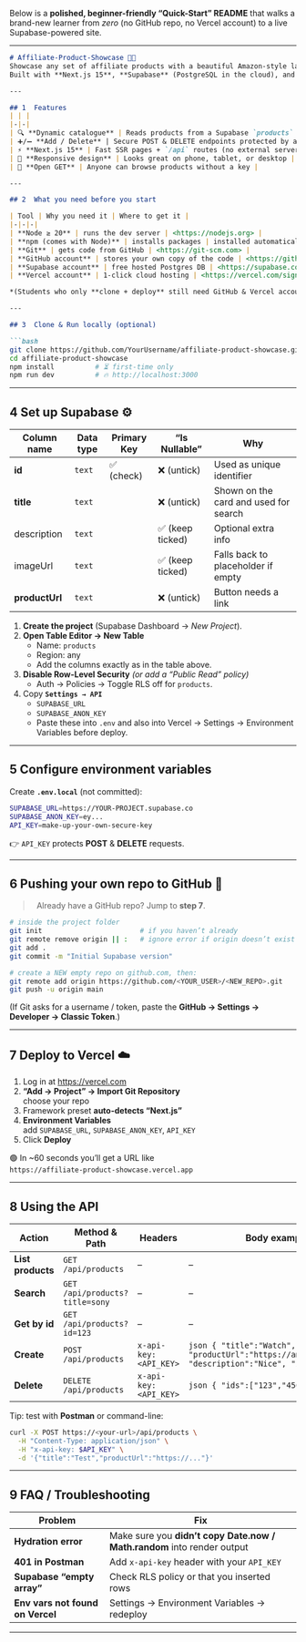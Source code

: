 Below is a **polished, beginner-friendly “Quick-Start” README** that walks a brand-new learner from *zero* (no GitHub repo, no Vercel account) to a live Supabase-powered site.

---

```markdown
# Affiliate-Product-Showcase 🛒✨  
Showcase any set of affiliate products with a beautiful Amazon-style layout.  
Built with **Next.js 15**, **Supabase** (PostgreSQL in the cloud), and **Vercel**.

---

## 1  Features
| | |
|-|-|
| 🔍 **Dynamic catalogue** | Reads products from a Supabase `products` table |
| ➕/➖ **Add / Delete** | Secure POST & DELETE endpoints protected by an **API Key** |
| ⚡ **Next.js 15** | Fast SSR pages + `/api` routes (no external server) |
| 📱 **Responsive design** | Looks great on phone, tablet, or desktop |
| 💬 **Open GET** | Anyone can browse products without a key |

---

## 2  What you need before you start

| Tool | Why you need it | Where to get it |
|-|-|-|
| **Node ≥ 20** | runs the dev server | <https://nodejs.org> |
| **npm (comes with Node)** | installs packages | installed automatically |
| **Git** | gets code from GitHub | <https://git-scm.com> |
| **GitHub account** | stores your own copy of the code | <https://github.com/join> |
| **Supabase account** | free hosted Postgres DB | <https://supabase.com> |
| **Vercel account** | 1-click cloud hosting | <https://vercel.com/signup> |

*(Students who only **clone + deploy** still need GitHub & Vercel accounts, but no CLI installs.)*

---

## 3  Clone & Run locally (optional)

```bash
git clone https://github.com/YourUsername/affiliate-product-showcase.git
cd affiliate-product-showcase
npm install          # ⏳ first-time only
npm run dev          # 🔥 http://localhost:3000
```

---

## 4  Set up Supabase  ⚙️

| Column name | Data type | Primary Key | “Is Nullable” | Why |
|-------------|-----------|-------------|---------------|-----|
| **id**          | `text` | ✅ (check) | ❌ (untick) | Used as unique identifier |
| **title**       | `text` |            | ❌ (untick) | Shown on the card and used for search |
| description | `text` |            | ✅ (keep ticked) | Optional extra info |
| imageUrl    | `text` |            | ✅ (keep ticked) | Falls back to placeholder if empty |
| **productUrl**  | `text` |            | ❌ (untick) | Button needs a link |

1. **Create the project** (Supabase Dashboard → *New Project*).  
2. **Open Table Editor → New Table**  
   - Name: `products`  
   - Region: any  
   - Add the columns exactly as in the table above.  
3. **Disable Row-Level Security** *(or add a “Public Read” policy)*  
   - Auth  →  Policies  →  Toggle RLS off for `products`.  
4. Copy **`Settings → API`**  
   - `SUPABASE_URL`  
   - `SUPABASE_ANON_KEY`  
   - Paste these into `.env` and also into Vercel → Settings → Environment Variables before deploy.

---

## 5  Configure environment variables

Create **`.env.local`** (not committed):

```bash
SUPABASE_URL=https://YOUR-PROJECT.supabase.co
SUPABASE_ANON_KEY=ey...
API_KEY=make-up-your-own-secure-key
```

👉 `API_KEY` protects **POST** & **DELETE** requests.

---

## 6  Pushing your own repo to GitHub 🚀

> &nbsp;&nbsp;Already have a GitHub repo? Jump to **step 7**.

```bash
# inside the project folder
git init                        # if you haven’t already
git remote remove origin || :   # ignore error if origin doesn’t exist
git add .
git commit -m "Initial Supabase version"

# create a NEW empty repo on github.com, then:
git remote add origin https://github.com/<YOUR_USER>/<NEW_REPO>.git
git push -u origin main
```

(If Git asks for a username / token, paste the **GitHub → Settings → Developer → Classic Token**.)

---

## 7  Deploy to Vercel  ☁️

1. Log in at <https://vercel.com>
2. **“Add → Project” → Import Git Repository**  
   choose your repo
3. Framework preset **auto-detects “Next.js”**
4. **Environment Variables**  
   add `SUPABASE_URL`, `SUPABASE_ANON_KEY`, `API_KEY`
5. Click **Deploy**

🟢 In ~60 seconds you’ll get a URL like  
`https://affiliate-product-showcase.vercel.app`

---

## 8  Using the API

| Action | Method & Path | Headers | Body example |
|-|-|-|-|
| **List products** | `GET /api/products` | – | – |
| **Search** | `GET /api/products?title=sony` | – | – |
| **Get by id** | `GET /api/products?id=123` | – | – |
| **Create** | `POST /api/products` | `x-api-key: <API_KEY>` |```json { "title":"Watch", "productUrl":"https://amazon.com/...", "description":"Nice", "imageUrl":"" }```|
| **Delete** | `DELETE /api/products` | `x-api-key: <API_KEY>` |```json { "ids":["123","456"] }```|

Tip: test with **Postman** or command-line:  
```bash
curl -X POST https://<your-url>/api/products \
  -H "Content-Type: application/json" \
  -H "x-api-key: $API_KEY" \
  -d '{"title":"Test","productUrl":"https://..."}'
```

---

## 9  FAQ / Troubleshooting

| Problem | Fix |
|-|-|
| **Hydration error** | Make sure you **didn’t copy Date.now / Math.random** into render output |
| **401 in Postman** | Add `x-api-key` header with your `API_KEY` |
| **Supabase “empty array”** | Check RLS policy or that you inserted rows |
| **Env vars not found on Vercel** | Settings → Environment Variables → redeploy |

---


